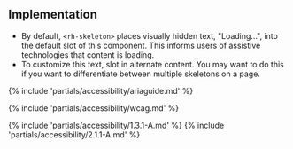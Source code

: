 ## Implementation

  * By default, `<rh-skeleton>` places visually hidden text, "Loading...", into the default slot of this component. This informs users of assistive technologies that content is loading.
  * To customize this text, slot in alternate content. You may want to do this if you want to differentiate between multiple skeletons on a page.

{% include 'partials/accessibility/ariaguide.md' %}

{% include 'partials/accessibility/wcag.md' %}

{% include 'partials/accessibility/1.3.1-A.md' %}
{% include 'partials/accessibility/2.1.1-A.md' %}
